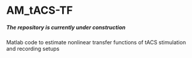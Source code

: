 # AM_tACS-TF

##### The repository is currently under construction ######

Matlab code to estimate nonlinear transfer functions of tACS stimulation and recording setups
